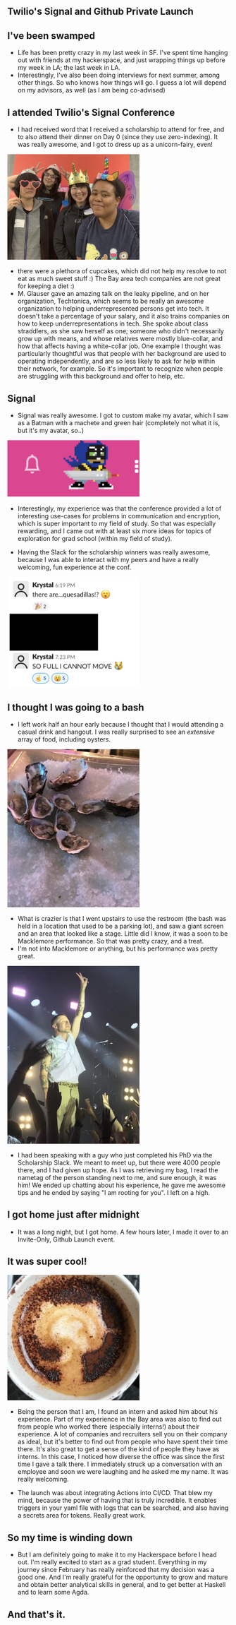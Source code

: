 ## Twilio's Signal and Github Private Launch

## I've been swamped
- Life has been pretty crazy in my last week in SF. I've spent time hanging out with friends at my
  hackerspace, and just wrapping things up before my week in LA; the last week in LA.
- Interestingly, I've also been doing interviews for next summer, among other things. So who knows how things will go.
  I guess a lot will depend on my advisors, as well (as I am being co-advised)
  
## I attended Twilio's Signal Conference
- I had received word that I received a scholarship to attend for free, and to also attend their dinner on Day 0 
  (since they use zero-indexing). It was really awesome, and I got to dress up as a unicorn-fairy, even!
  
<img src="/images/signalgh/rainbows.png" width="300">

- there were a plethora of cupcakes, which did not help my resolve to not eat as much sweet stuff :)
  The Bay area tech companies are not great for keeping a diet :)
- M. Glauser gave an amazing talk on the leaky pipeline, and on her organization, Techtonica, which seems
  to be really an awesome organization to helping underrepresented persons get into tech. It doesn't take a
  percentage of your salary, and it also trains companies on how to keep underrepresentations in tech.
  She spoke about class straddlers, as she saw herself as one; someone who didn't necessarily grow up with 
  means, and whose relatives were mostly blue-collar, and how that affects having a white-collar job. 
  One example I thought was particularly thoughtful was that people with her background are used to operating
  independently, and are so less likely to ask for help within their network, for example. So it's important
  to recognize when people are struggling with this background and offer to help, etc.
  
## Signal
- Signal was really awesome. I got to custom make my avatar, which I saw as a Batman with a machete and green hair
  (completely not what it is, but it's my avatar, so..)

<img src="/images/signalgh/avatar.png" width="300">

- Interestingly, my experience was that the conference provided a lot of interesting use-cases for problems 
  in communication and encryption, which is super important to my field of study. So that was especially rewarding,
  and I came out with at least six more ideas for topics of exploration for grad school (within my field of study).
  
- Having the Slack for the scholarship winners was really awesome, because I was able to interact with my peers 
  and have a really welcoming, fun experience at the conf.
  
<img src="/images/signalgh/food.png" width="300">
  
## I thought I was going to a bash
- I left work half an hour early because I thought that I would attending a casual drink and hangout. 
  I was really surprised to see an *extensive* array of food, including oysters. 
  
<img src="/images/signalgh/oysters_.png" width="300">

- What is crazier is that I went upstairs to use the restroom (the bash was held in a location that used to be a 
  parking lot), and saw a giant screen and an area that looked like a stage. Little did I know, it was a soon to be
  Macklemore performance. So that was pretty crazy, and a treat. 
- I'm not into Macklemore or anything, but his performance was pretty great.


<img src="/images/signalgh/macklemore.png" width="300">

- I had been speaking with a guy who just completed his PhD via the Scholarship Slack. We meant to meet up, but 
  there were 4000 people there, and I had given up hope. As I was retrieving my bag, I read the nametag of the person
  standing next to me, and sure enough, it was him! We ended up chatting about his experience, he gave me awesome 
  tips and he ended by saying "I am rooting for you". I left on a high. 

## I got home just after midnight
- It was a long night, but I got home. A few hours later, I made it over to an Invite-Only, Github Launch event.

## It was super cool!

<img src="/images/signalgh/github.png" width="300">

- Being the person that I am, I found an intern and asked him about his experience. Part of my experience in the Bay
  area was also to find out from people who worked there (especially interns!) about their experience. A lot of companies
  and recruiters sell you on their company as ideal, but it's better to find out from people who have spent their time
  there. It's also great to get a sense of the kind of people they have as interns. In this case, I noticed how 
  diverse the office was since the first time I gave a talk there. I immediately struck up a conversation with an
  employee and soon we were laughing and he asked me my name. It was really welcoming. 
  
- The launch was about integrating Actions into CI/CD. That blew my mind, because the power of having that is truly
  incredible. It enables triggers in your yaml file with logs that can be searched, and also having a secrets area
  for tokens. Really great work.
  
## So my time is winding down
- But I am definitely going to make it to my Hackerspace before I head out. I'm really excited to start as a grad student.
  Everything in my journey since February has really reinforced that my decision was a good one. And I'm really grateful
  for the opportunity to grow and mature and obtain better analytical skills in general, and to get better at Haskell and
  to learn some Agda.
  
## And that's it.
